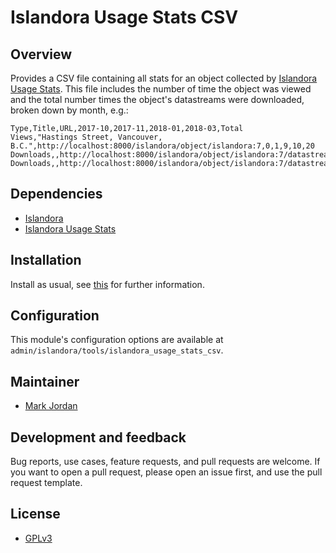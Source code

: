 # Islandora Usage Stats CSV

## Overview

Provides a CSV file containing all stats for an object collected by [Islandora Usage Stats](https://github.com/Islandora/islandora_usage_stats). This file includes the number of time the object was viewed and the total number times the object's datastreams were downloaded, broken down by month, e.g.:

```
Type,Title,URL,2017-10,2017-11,2018-01,2018-03,Total
Views,"Hastings Street, Vancouver, B.C.",http://localhost:8000/islandora/object/islandora:7,0,1,9,10,20
Downloads,,http://localhost:8000/islandora/object/islandora:7/datastream/OBJ/download,0,1,0,1,2
Downloads,,http://localhost:8000/islandora/object/islandora:7/datastream/SPECIALDS/download,5,3,4,2,14
```

## Dependencies

* [Islandora](https://github.com/Islandora/islandora)
* [Islandora Usage Stats](https://github.com/Islandora/islandora_usage_stats)

## Installation

Install as usual, see [this](https://drupal.org/documentation/install/modules-themes/modules-7) for further information.

## Configuration

This module's configuration options are available at `admin/islandora/tools/islandora_usage_stats_csv`.

## Maintainer

* [Mark Jordan](https://github.com/mjordan)

## Development and feedback

Bug reports, use cases, feature requests, and pull requests are welcome. If you want to open a pull request, please open an issue first, and use the pull request template.

## License

* [GPLv3](http://www.gnu.org/licenses/gpl-3.0.txt)
